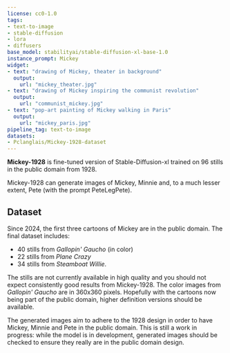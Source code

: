 ```yaml
---
license: cc0-1.0
tags:
- text-to-image
- stable-diffusion
- lora
- diffusers
base_model: stabilityai/stable-diffusion-xl-base-1.0
instance_prompt: Mickey
widget:
- text: "drawing of Mickey, theater in background"
  output:
    url: "mickey_theater.jpg"
- text: "drawing of Mickey inspiring the communist revolution"
  output:
    url: "communist_mickey.jpg"
- text: "pop-art painting of Mickey walking in Paris"
  output:
    url: "mickey_paris.jpg"
pipeline_tag: text-to-image
datasets:
- Pclanglais/Mickey-1928-dataset
---
```


**Mickey-1928** is fine-tuned version of Stable-Diffusion-xl trained on 96 stills in the public domain from 1928.

<Gallery />

Mickey-1928 can generate images of Mickey, Minnie and, to a much lesser extent, Pete (with the prompt PeteLegPete).

## Dataset

Since 2024, the first three cartoons of Mickey are in the public domain. The final dataset includes:
- 40 stills from *Gallopin' Gaucho* (in color)
- 22 stills from *Plane Crazy*
- 34 stills from *Steamboat Willie*.

The stills are not currently available in high quality and you should not expect consistently good results from Mickey-1928. The color images from *Gallopin' Gaucho* are in 360x360 pixels. Hopefully with the cartoons now being part of the public domain, higher definition versions should be available.

The generated images aim to adhere to the 1928 design in order to have Mickey, Minnie and Pete in the public domain. This is still a work in progress: while the model is in development, generated images should be checked to ensure they really are in the public domain design.

